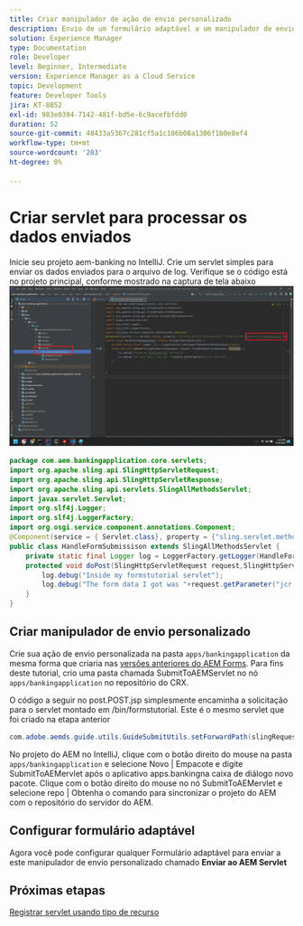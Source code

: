 ```yaml
---
title: Criar manipulador de ação de envio personalizado
description: Envio de um formulário adaptável a um manipulador de envio personalizado
solution: Experience Manager
type: Documentation
role: Developer
level: Beginner, Intermediate
version: Experience Manager as a Cloud Service
topic: Development
feature: Developer Tools
jira: KT-8852
exl-id: 983e0394-7142-481f-bd5e-6c9acefbfdd0
duration: 52
source-git-commit: 48433a5367c281cf5a1c106b08a1306f1b0e8ef4
workflow-type: tm+mt
source-wordcount: '203'
ht-degree: 0%

---
```


# Criar servlet para processar os dados enviados

Inicie seu projeto aem-banking no IntelliJ.
Crie um servlet simples para enviar os dados enviados para o arquivo de log. Verifique se o código está no projeto principal, conforme mostrado na captura de tela abaixo
![criar-servlet](assets/create-servlet.png)

```java
package com.aem.bankingapplication.core.servlets;
import org.apache.sling.api.SlingHttpServletRequest;
import org.apache.sling.api.SlingHttpServletResponse;
import org.apache.sling.api.servlets.SlingAllMethodsServlet;
import javax.servlet.Servlet;
import org.slf4j.Logger;
import org.slf4j.LoggerFactory;
import org.osgi.service.component.annotations.Component;
@Component(service = { Servlet.class}, property = {"sling.servlet.methods=post","sling.servlet.paths=/bin/formstutorial"})
public class HandleFormSubmissison extends SlingAllMethodsServlet {
    private static final Logger log = LoggerFactory.getLogger(HandleFormSubmissison.class);
    protected void doPost(SlingHttpServletRequest request,SlingHttpServletResponse response) {
        log.debug("Inside my formstutorial servlet");
        log.debug("The form data I got was "+request.getParameter("jcr:data"));
    }
}
```

## Criar manipulador de envio personalizado

Crie sua ação de envio personalizada na pasta `apps/bankingapplication` da mesma forma que criaria nas [versões anteriores do AEM Forms](https://experienceleague.adobe.com/docs/experience-manager-learn/forms/adaptive-forms/custom-submit-aem-forms-article.html?lang=en). Para fins deste tutorial, crio uma pasta chamada SubmitToAEMServlet no nó `apps/bankingapplication` no repositório do CRX.

O código a seguir no post.POST.jsp simplesmente encaminha a solicitação para o servlet montado em /bin/formstutorial. Este é o mesmo servlet que foi criado na etapa anterior

```java
com.adobe.aemds.guide.utils.GuideSubmitUtils.setForwardPath(slingRequest,"/bin/formstutorial",null,null);
```

No projeto do AEM no IntelliJ, clique com o botão direito do mouse na pasta `apps/bankingapplication` e selecione Novo | Empacote e digite SubmitToAEMervlet após o aplicativo apps.bankingna caixa de diálogo novo pacote. Clique com o botão direito do mouse no nó SubmitToAEMervlet e selecione repo | Obtenha o comando para sincronizar o projeto do AEM com o repositório do servidor do AEM.


## Configurar formulário adaptável

Agora você pode configurar qualquer Formulário adaptável para enviar a este manipulador de envio personalizado chamado **Enviar ao AEM Servlet**

## Próximas etapas

[Registrar servlet usando tipo de recurso](./registering-servlet-using-resourcetype.md)
